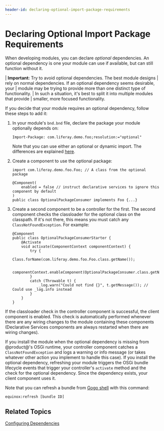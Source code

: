 ```yaml
---
header-id: declaring-optional-import-package-requirements
---
```


# Declaring Optional Import Package Requirements

When developing modules, you can declare *optional* dependencies. An optional
dependency is one your module can use if available, but can still function
without it. 

| **Important:** Try to avoid optional dependencies. The best module designs
| rely on normal dependencies. If an optional dependency seems desirable, your
| module may be trying to provide more than one distinct type of functionality.
| In such a situation, it's best to split it into multiple modules that provide
| smaller, more focused functionality.

If you decide that your module requires an optional dependency, follow these 
steps to add it:

1.  In your module's `bnd.bnd` file, declare the package your module
    optionally depends on:

        Import-Package: com.liferay.demo.foo;resolution:="optional"

    Note that you can use either an optional or dynamic import. The differences 
    are explained 
    [here](https://osgi.org/specification/osgi.core/7.0.0/framework.module.html#i2548181). 

2.  Create a component to use the optional package: 

        import com.liferay.demo.foo.Foo; // A class from the optional package

        @Component(
            enabled = false // instruct declarative services to ignore this component by default
        )
        public class OptionalPackageConsumer implements Foo {...}

3.  Create a second component to be a controller for the first. The second
    component checks the classloader for the optional class on the classpath. If
    it's not there, this means you must catch any `ClassNotFoundException`. For
    example: 

        @Component
        public class OptionalPackageConsumerStarter {
            @Activate
            void activate(ComponentContext componentContext) {
                try {
                    Class.forName(com.liferay.demo.foo.Foo.class.getName());

                    componentContext.enableComponent(OptionalPackageConsumer.class.getName());
                }
                catch (Throwable t) {
                    _log.warn("Could not find {}", t.getMessage()); // Could use _log.info instead
                }
            }
        }

If the classloader check in the controller component is successful, the client 
component is enabled. This check is automatically performed whenever there are 
any wiring changes to the module containing these components (Declarative 
Services components are always restarted when there are wiring changes). 

If you install the module when the optional dependency is missing from
@product@'s OSGi runtime, your controller component catches
a `ClassNotFoundException` and logs a warning or info message (or takes whatever
other action you implement to handle this case). If you install the optional
dependency, refreshing your module triggers the OSGi bundle lifecycle events
that trigger your controller's `activate` method and the check for the optional
dependency. Since the dependency exists, your client component uses it. 

Note that you can refresh a bundle from
[Gogo shell](/docs/7-1/reference/-/knowledge_base/r/using-the-felix-gogo-shell)
with this command: 

    equinox:refresh [bundle ID] 

## Related Topics

[Configuring Dependencies](/docs/7-1/tutorials/-/knowledge_base/t/configuring-dependencies)
